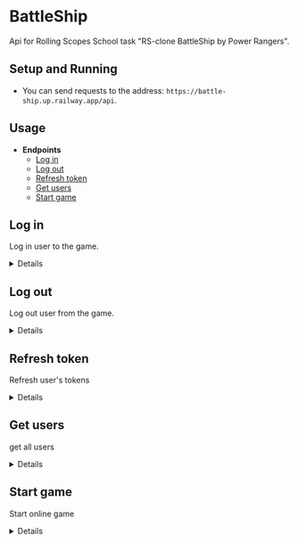# BattleShip
Api for Rolling Scopes School task "RS-clone BattleShip by Power Rangers".

## Setup and Running

- You can send requests to the address: `https://battle-ship.up.railway.app/api`.

## Usage

- **Endpoints**
    - [Log in](https://github.com/pa4ka1992/Battleship#log-in)
    - [Log out](https://github.com/pa4ka1992/Battleship#log-out)
    - [Refresh token](https://github.com/pa4ka1992/Battleship#refresh-token)
    - [Get users](https://github.com/pa4ka1992/Battleship#get-users)
    - [Start game](https://github.com/pa4ka1992/Battleship#start-game)

**Log in**
----
Log in user to the game.

<details>

* **URL**

    /login

* **Method:**

    `POST`

* **Headers:**

    None

*  **URL Params**

    None

* **Query Params**

    None

* **Data Params**

    ```json
        {
          "name": "user name",
        }
    ```

* **Success Response:**

  * **Code:** 200 OK <br />
    **Content:** 
    ```json
      {
        "accessToken": "token",
        "refreshToken": "token",
        "name": "user name",
        "id": "id number"
      }
    ```
    **Headers:**
    ```
      "set-cookie": "refreshToken=token text"
    ```

    **Cookies:**
    ```
      "Cookie value"
    ```
 
* **Errors Response:**

  * **Code:** 403 Forbidden <br />
    **Content:** 

    ```json
    {
      "message": "Имя слишком короткое"
    }
    ```

  * **Code:** 401 Unauthorized <br />
  **Content:** 

    ```json
    {
    "message": "Пользователь с таким именем уже существует"
    }
    ```

</details>

**Log out**
----
Log out user from the game.

<details>

* **URL**

    /logout

* **Method:**

    `DELETE`

* **Headers requaired!:**

    `'Cookie': 'refreshToken=<token value received after login>'`

*  **URL Params**

    None

* **Query Params**

    None

* **Data Params**

    None

* **Success Response:**

  * **Code:** 200 OK <br />
    **Content:** 
    ```json
    {
      "message": "Пользователь удален"
    }
    ```
    **Headers:**
    ```
      "set-cookie": "refreshToken="
    ```
 
* **Error Response:**

  * **Code:** 403 Forbidden <br />
    **Content:** 
    ```json
    {
      "message": "Ошибка выхода"
    }

    "or"

    {
      "message": "Ошибка обновления токена"
    }
    ```

* **Notes:**

    `Response success only with request header!`

</details>

**Refresh token**
----
Refresh user's tokens

<details>

* **URL**

    /refresh

* **Method:**

    `GET`

* **Headers requaired!:**

    `'Cookie': 'refreshToken=<token value received after login>'`

*  **URL Params**

    None

* **Query Params**

    None

* **Data Params**

    None

* **Success Response:**

  * **Code:** 200 OK <br />
    **Content:** 
    ```json
      {
        "accessToken": "token",
        "refreshToken": "token",
        "name": "user name",
        "id": "id number"
      }
    ```
    **Headers:**
    ```
      "set-cookie": "refreshToken=token text"
    ```

    **Cookies:**
    ```
      "Cookie value"
    ```
 
* **Error Response:**

  * **Code:** 403 Forbidden <br />
    **Content:** 
    ```json
    {
      "message": "Ошибка обновления токена"
    }
    ```

* **Notes:**

    `Response success only with request header!`

</details>


**Get users**
----
get all users

<details>

* **URL**

    /getusers

* **Method:**

    `GET`

* **Headers requaired!:**

    `'Cookie': 'refreshToken=<token value received after login>'`

    `'Authorization': 'Bearer <access token received after login>'`

*  **URL Params**

    None

* **Query Params**

    None

* **Data Params**

    None

* **Success Response:**

  * **Code:** 200 OK <br />
    **Content:** 
      ```json
      [
        {
            "_id": "63fd22708f63d0e412e07fcc",
            "name": "хук",
            "isWaitingGame": false,
            "gameId": "",
            "__v": 0
        },
        {
            "_id": "63fd24828f63d0e412e07fe8",
            "name": "пук",
            "isWaitingGame": false,
            "gameId": "",
            "__v": 0
        },
      ]
      ```
 
* **Error Response:**

  * **Code:** 401 Unauthorized <br />
    **Content:** 
    ```json
    {
      "message": "Пользователь не авторизован"
    }

* **Notes:**

    `Response success only with request headers!`

</details>

**Start game**
----
Start online game

<details>

* **URL**

    /startgame

* **Method:**

    `PATCH`

* **Headers requaired!:**

    `'Cookie': 'refreshToken=<token value received after login>'`

    `'Authorization': 'Bearer <access token received after login>'`

*  **URL Params**

    None

* **Query Params**

    None

* **Data Params**

    None

* **Success Response:**

  * **Code:** 200 OK <br />
    **Content:** 
    ```json
      {
        "gameId": "63fef7482106044bacdfc6b5",
        "user": {
          "id": "63fef7482106044bacdfc6b5",
          "name": "user name"
        }
      }
    ```
 
* **Error Response:**

  * **Code:** 401 Unauthorized <br />
    **Content:** 
    ```json
    {
      "message": "Пользователь не авторизован"
    }

* **Notes:**

    `Response success only with request headers!`

</details>
